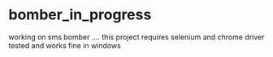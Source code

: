 # bomber_in_progress
working  on  sms bomber ....
this project requires selenium 
and chrome driver 
tested and works fine  in windows 
